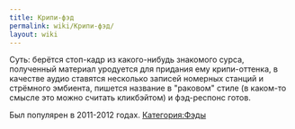 ```yaml
---
title: Крипи-фэд
permalink: wiki/Крипи-фэд/
layout: wiki
---
```


Суть: берётся стоп-кадр из какого-нибудь знакомого сурса, полученный
материал уродуется для придания ему крипи-оттенка, в качестве аудио
ставятся несколько записей номерных станций и стрёмного эмбиента,
пишется название в "раковом" стиле (в каком-то смысле это можно считать
кликбэйтом) и фэд-респонс готов.

Был популярен в 2011-2012 годах.
[Категория:Фэды](Категория:Фэды "wikilink")
